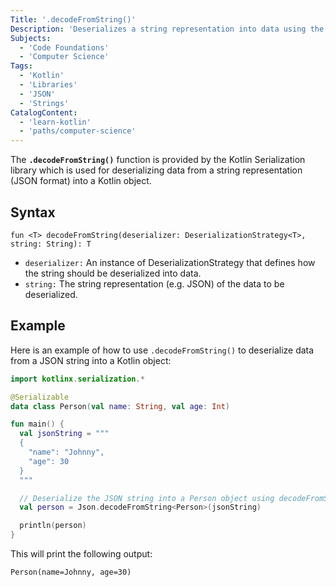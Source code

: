 ```yaml
---
Title: '.decodeFromString()'
Description: 'Deserializes a string representation into data using the Kotlin Serialization library.'
Subjects:
  - 'Code Foundations'
  - 'Computer Science'
Tags:
  - 'Kotlin'
  - 'Libraries'
  - 'JSON'
  - 'Strings'
CatalogContent: 
  - 'learn-kotlin'
  - 'paths/computer-science'
---
```


The **`.decodeFromString()`** function is provided by the Kotlin Serialization library which is used for deserializing data from a string representation (JSON format) into a Kotlin object.

## Syntax

```pseudo
fun <T> decodeFromString(deserializer: DeserializationStrategy<T>, string: String): T
```

- `deserializer:` An instance of DeserializationStrategy that defines how the string should be deserialized into data.
- `string:` The string representation (e.g. JSON) of the data to be deserialized.

## Example

Here is an example of how to use `.decodeFromString()` to deserialize data from a JSON string into a Kotlin object:

```kotlin
import kotlinx.serialization.*

@Serializable
data class Person(val name: String, val age: Int)

fun main() {
  val jsonString = """
  {
    "name": "Johnny",
    "age": 30
  }
  """

  // Deserialize the JSON string into a Person object using decodeFromString()
  val person = Json.decodeFromString<Person>(jsonString)

  println(person)
}
```

This will print the following output:

```shell
Person(name=Johnny, age=30)
```
